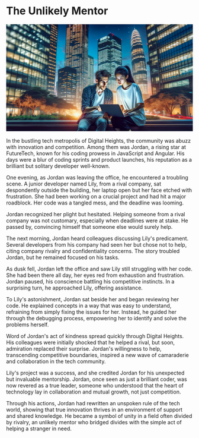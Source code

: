 # The Unlikely Mentor

![Jordan assisting Lily with her coding project in a vibrant tech metropolis at dusk."](./images/unlikely-mentor.png)

In the bustling tech metropolis of Digital Heights, the community was abuzz with innovation and competition. Among them was Jordan, a rising star at FutureTech, known for his coding prowess in JavaScript and Angular. His days were a blur of coding sprints and product launches, his reputation as a brilliant but solitary developer well-known.

One evening, as Jordan was leaving the office, he encountered a troubling scene. A junior developer named Lily, from a rival company, sat despondently outside the building, her laptop open but her face etched with frustration. She had been working on a crucial project and had hit a major roadblock. Her code was a tangled mess, and the deadline was looming.

Jordan recognized her plight but hesitated. Helping someone from a rival company was not customary, especially when deadlines were at stake. He passed by, convincing himself that someone else would surely help.

The next morning, Jordan heard colleagues discussing Lily's predicament. Several developers from his company had seen her but chose not to help, citing company rivalry and confidentiality concerns. The story troubled Jordan, but he remained focused on his tasks.

As dusk fell, Jordan left the office and saw Lily still struggling with her code. She had been there all day, her eyes red from exhaustion and frustration. Jordan paused, his conscience battling his competitive instincts. In a surprising turn, he approached Lily, offering assistance.

To Lily's astonishment, Jordan sat beside her and began reviewing her code. He explained concepts in a way that was easy to understand, refraining from simply fixing the issues for her. Instead, he guided her through the debugging process, empowering her to identify and solve the problems herself.

Word of Jordan's act of kindness spread quickly through Digital Heights. His colleagues were initially shocked that he helped a rival, but soon, admiration replaced their surprise. Jordan's willingness to help, transcending competitive boundaries, inspired a new wave of camaraderie and collaboration in the tech community.

Lily's project was a success, and she credited Jordan for his unexpected but invaluable mentorship. Jordan, once seen as just a brilliant coder, was now revered as a true leader, someone who understood that the heart of technology lay in collaboration and mutual growth, not just competition.

Through his actions, Jordan had rewritten an unspoken rule of the tech world, showing that true innovation thrives in an environment of support and shared knowledge. He became a symbol of unity in a field often divided by rivalry, an unlikely mentor who bridged divides with the simple act of helping a stranger in need.
